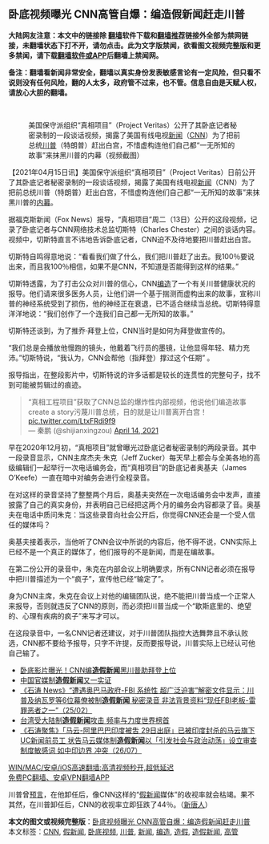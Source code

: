  <h2>卧底视频曝光 CNN高管自爆：编造假新闻赶走川普</h2> <p class="notice"><b>大陆网友注意：本文中的链接除 <a href="https://github.com/bannedbook/fanqiang" >翻墙</a>软件下载和<a href="https://github.com/killgcd/justmysocks/blob/master/README.md">翻墙推荐</a>链接外全部为禁网链接，未翻墙状态下打不开，请勿点击。此为文字版禁闻，欲看图文视频完整版和更多禁闻，请下载<a href="https://github.com/bannedbook/fanqiang">翻墙软件或APP</a>后翻墙上禁闻网。</p><p>备注：翻墙看新闻非常安全，翻墙以真实身份发表敏感言论有一定风险，但只看不说则没有任何风险，翻的人太多，政府管不过来，也不管。信息自由是天赋人权，请放心大胆的翻墙。</b></p>  <div class="entry"> <br /> <figure><a href="https://i0.wp.com/upload-images-bucket-v64rleca837do.s3.eu-west-1.amazonaws.com/wp-content/uploads/2021/04/14214647/Screen-Shot-2021-04-14-at-17.46.04.png?fit=1006%2C478&#038;ssl=1" data-caption="美国保守派组织“真相项目”（Project Veritas）公开了其卧底记者秘密录制的一段谈话视频，揭露了美国有线电视新闻（CNN）为了把前总统川普（特朗普）赶出白宫，不惜虚构连他们自己都“一无所知的故事”来抹黑川普的内幕（视频截图）"></a><figcaption class="wp-caption-text">美国保守派组织“真相项目”（Project Veritas）公开了其卧底记者秘密录制的一段谈话视频，揭露了美国有线电视<a href="https://www.bannedbook.org/bnews/tag/%E6%96%B0%E9%97%BB/" class="st_tag internal_tag" rel="tag" title="标签 新闻 下的日志">新闻</a>（<a href="https://www.bannedbook.org/bnews/tag/cnn/" class="st_tag internal_tag" rel="tag" title="标签 CNN 下的日志">CNN</a>）为了把前总统<a href="https://www.bannedbook.org/bnews/tag/%e5%b7%9d%e6%99%ae/" class="st_tag internal_tag" rel="tag" title="标签 川普 下的日志">川普</a>（特朗普）赶出白宫，不惜虚构连他们自己都“一无所知的故事”来抹黑川普的内幕（视频截图）</figcaption></figure> <p>【2021年04月15日讯】美国保守派组织“真相项目”（Project Veritas）日前公开了其卧底记者秘密录制的一段谈话视频，揭露了美国有线电视<span class='wp_keywordlink_affiliate'><a href="https://www.bannedbook.org/" title="新闻">新闻</a></span>（CNN）为了把前总统川普（特朗普）赶出白宫，不惜虚构连他们自己都“一无所知的故事”来抹黑川普的<span class='wp_keywordlink_affiliate'><a href="https://www.bannedbook.org/bnews/ccpdope/" title="中共高层内幕" target="_blank">内幕</a></span>。</p> <p>据福克斯新闻（Fox News）报导，“真相项目”周二（13日）公开的这段视频，记录了卧底记者与CNN网络技术总监切斯特（Charles Chester）之间的谈话内容。视频中，切斯特直言不讳地告诉卧底记者，CNN迫不及待地要把川普赶出白宫。</p> <p>切斯特自鸣得意地说：“看看我们做了什么，我们把川普赶了出去。我100％要说出来，而且我100％相信，如果不是CNN，不知道是否能得到这样的结果。”</p>  <p>切斯特透露，为了打击公众对川普的信心，CNN<a href="https://www.bannedbook.org/bnews/tag/%E7%BC%96%E9%80%A0/" class="st_tag internal_tag" rel="tag" title="标签 编造 下的日志">编造</a>了一个有关川普健康状况的报导。他们请来很多医务人员，让他们讲一个基于揣测而虚构出来的故事，宣称川普的神经系统受到了损伤，他的神经正在衰退，已不适合继续当总统。切斯特得意洋洋地说：“我们创作了一个连我们自己都一无所知的故事。”</p> <p>切斯特还谈到，为了推乔·拜登上位，CNN当时是如何为拜登做宣传的。</p> <p>“我们总是会播放他慢跑的镜头，他戴着飞行员的墨镜，让他显得年轻、精力充沛。”切斯特说，“我认为，CNN会帮他（指拜登）撑过这个任期” 。</p>  <p>报导指出，在整段影片中，切斯特说的许多话都是较长的连贯性的完整句子，找不到可能被剪辑过的痕迹。</p> <blockquote class="twitter-tweet" data-width="550" data-dnt="true"> “真相工程项目”获取了CNN总监的爆炸性内部视频，他说他们编造故事create a story污蔑川普总统，目的就是让川普离开白宫！<br /> <a href="https://t.co/LtxFRdi9f9">pic.twitter.com/LtxFRdi9f9</a><br/> &mdash; 秦鹏 (@shijianxingzou) <a href="https://twitter.com/shijianxingzou/status/1382302570799063048?ref_src=twsrc%5Etfw">April 14, 2021</a><br/> </blockquote> <p>早在2020年12月初，“真相项目”就曾曝光过卧底记者秘密录制的两段录音。其中一段录音显示，CNN主席杰夫·朱克（Jeff Zucker）每天早上都会与全美各地的高级编辑们一起举行一次电话编务会，而“真相项目”的卧底记者奥基夫（James O&#8217;Keefe）一直在暗中对编务会进行全程录音。</p> <p>在对这样的录音坚持了整整两个月后，奥基夫突然在一次电话编务会中发声，直接披露了自己的真实身份，并表明自己已经把这两个月的编务会内容都录了音。奥基夫在电话中质问朱克：当这些录音向社会公开后，你觉得CNN还会是一个受人信任的媒体吗？</p>  <p>奥基夫接着表示，当他听了CNN会议中所说的内容后，他不得不说，CNN实际上已经不是一个真正的媒体了，他们报导的不是新闻，而是在编故事。</p> <p>在第二份公开的录音中，朱克在内部会议上明确要求，所有CNN记者必须在报导中把川普描述为一个“疯子”，宣传他已经“输定了”。</p> <p>身为CNN主席，朱克在会议上对他的编辑团队说，绝不能把川普当成一个正常人来报导，否则就违反了CNN的原则，而必须把川普当成一个“歇斯底里的、绝望的、心理有疾病的疯子”来写才可以。</p>  <p>在这段录音中，一名CNN记者还建议，对于川普团队指控大选舞弊且不承认败选，CNN都不要给予报导，只字不许提，反而要报导说，川普实际上已经认可他自己输了。</p> <ul class='op-related-articles' title='相关阅读'> <li><a href='https://www.bannedbook.org/bnews/worldnews/20210415/1526363.html' target='_blank'>卧底影片曝光！CNN编<b>造假新闻</b>黑川普助拜登上位</a></li> <li><a href='https://www.bannedbook.org/bnews/ssgc/20210401/1517523.html' target='_blank'>中国官媒制<b>造假新闻</b>又一实证</a></li> <li><a href='https://www.bannedbook.org/bnews/bannedvideo/20210226/1493980.html' target='_blank'>《石涛 News》“遭遇奥巴马政府-FBI 系统性 超广泛迫害”解密文件显示：川普及纳瓦罗等6位幕僚被制<b>造假新闻</b> 秘密录音 非法背景资料“现任FBI老板-雷 罪恶者之一”（25/02）</a></li> <li><a href='https://www.bannedbook.org/bnews/headline/20200927/1404185.html' target='_blank'>台湾受大陆制<b>造假新闻</b>攻击 频率与力度世界榜首</a></li> <li><a href='https://www.bannedbook.org/bnews/bannedvideo/20200726/1366659.html' target='_blank'>《石涛聚焦》「马云-阿里巴巴印度被吿 29日出庭」已被印度封杀的马云旗下UC新闻前员工 状告马云媒体制<b>造假新闻</b>以「引发社会与政治动荡」设立审查制度敏感词 如中印边界 冲突（26/07）</a></li> </ul> <p class="texttj"> <a href="https://github.com/bannedbook/fanqiang/wiki/V2ray%E6%9C%BA%E5%9C%BA" target="_blank">WIN/MAC/安卓/iOS高速翻墙:高清视频秒开,超低延迟</a><br/> <a href="https://github.com/bannedbook/fanqiang/wiki/%E7%A6%81%E9%97%BB%E7%BD%91%E5%AE%89%E5%8D%93%E7%BF%BB%E5%A2%99%E6%96%B0%E9%97%BBAPP" target="_blank">免费PC翻墙、安卓VPN翻墙APP</a></p><p>川普曾<span class='wp_keywordlink'><a href="https://www.bannedbook.org/forum5/" title="预言玄学禁书下载" rel="nofollow">预言</a></span>，在他卸任后，像CNN这样的“<a href="https://www.bannedbook.org/bnews/tag/%E5%81%87%E6%96%B0%E9%97%BB/" class="st_tag internal_tag" rel="tag" title="标签 假新闻 下的日志">假新闻</a>媒体”的收视率就会枯竭。果不其然，在川普卸任后，CNN的收视率立即狂跌了44％。（<span class='wp_keywordlink_affiliate'><a href="https://www.ntdtv.com/" title="新唐人">新唐人</a></span>）</p><a name='sharetosocial'></a>       <div><b>本文的图文或视频完整版</b>：<a href='https://www.bannedbook.org/bnews/comments/20210415/1526493.html'>卧底视频曝光 CNN高管自爆：编造假新闻赶走川普</a></div>  </div><!--END ENTRY--> <div class="postfooter"> <div>本文标签：<a href="https://www.bannedbook.org/bnews/tag/cnn/" rel="tag">CNN</a>, <a href="https://www.bannedbook.org/bnews/tag/%E5%81%87%E6%96%B0%E9%97%BB/" rel="tag">假新闻</a>, <a href="https://www.bannedbook.org/bnews/tag/%E5%8D%A7%E5%BA%95%E8%A7%86%E9%A2%91/" rel="tag">卧底视频</a>, <a href="https://www.bannedbook.org/bnews/tag/%e5%b7%9d%e6%99%ae/" rel="tag">川普</a>, <a href="https://www.bannedbook.org/bnews/tag/%E6%96%B0%E9%97%BB/" rel="tag">新闻</a>, <a href="https://www.bannedbook.org/bnews/tag/%E7%BC%96%E9%80%A0/" rel="tag">编造</a>, <a href="https://www.bannedbook.org/bnews/tag/%e9%80%a0%e5%81%87/" rel="tag">造假</a>, <a href="https://www.bannedbook.org/bnews/tag/%E9%80%A0%E5%81%87%E6%96%B0%E9%97%BB/" rel="tag">造假新闻</a>, <a href="https://www.bannedbook.org/bnews/tag/%E9%AB%98%E7%AE%A1/" rel="tag">高管</a></div>  </div><!--END POSTFOOTER--> 